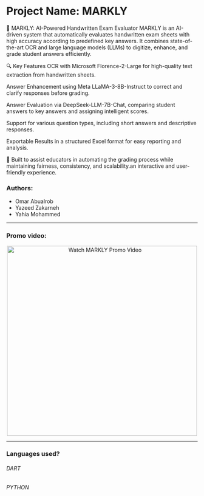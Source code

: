 
# Project Name: MARKLY

🧠 MARKLY: AI-Powered Handwritten Exam Evaluator
MARKLY is an AI-driven system that automatically evaluates handwritten exam sheets with high accuracy according to predefined key answers. 
It combines state-of-the-art OCR and large language models (LLMs) to digitize, enhance, and grade student answers efficiently.

🔍 Key Features
OCR with Microsoft Florence-2-Large for high-quality text extraction from handwritten sheets.

Answer Enhancement using Meta LLaMA-3-8B-Instruct to correct and clarify responses before grading.

Answer Evaluation via DeepSeek-LLM-7B-Chat, comparing student answers to key answers and assigning intelligent scores.

Support for various question types, including short answers and descriptive responses.

Exportable Results in a structured Excel format for easy reporting and analysis.

🚀 Built to assist educators in automating the grading process while maintaining fairness, consistency, and scalability.an interactive and user-friendly experience.
### Authors:
*  Omar Abualrob
*  Yazeed Zakarneh
*  Yahia Mohammed
_______________________________________________________________________________________________________________________
### Promo video: 
<p align="center">
  <a href="https://youtube.com/shorts/H0J-MzQQZPs">
    <img src="https://img.youtube.com/vi/H0J-MzQQZPs/maxresdefault.jpg" alt="Watch MARKLY Promo Video" width="500"/>
  </a>
</p>


_______________________________________________________________________________________________________________________
### Languages used?
###### DART
###### PYTHON





